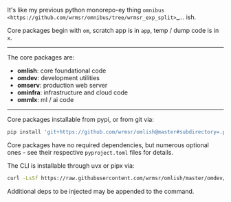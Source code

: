 It's like my previous python monorepo-ey thing `omnibus <https://github.com/wrmsr/omnibus/tree/wrmsr_exp_split>`_... ish.

Core packages begin with `om`, scratch app is in `app`, temp / dump code is in `x`.

----

The core packages are:

- **omlish**: core foundational code
- **omdev**: development utilities
- **omserv**: production web server
- **ominfra**: infrastructure and cloud code
- **ommlx**: ml / ai code

----

Core packages installable from pypi, or from git via:

```bash
pip install 'git+https://github.com/wrmsr/omlish@master#subdirectory=.pkg/<pkg>'
```

Core packages have no required dependencies, but numerous optional ones - see their respective `pyproject.toml` files for details.

The CLI is installable through uvx or pipx via:

```bash
curl -LsSf https://raw.githubusercontent.com/wrmsr/omlish/master/omdev/cli/install.py | python3 -
```

Additional deps to be injected may be appended to the command.
